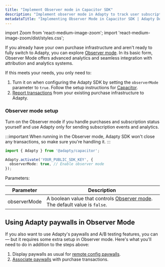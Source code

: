 ```yaml
---
title: "Implement Observer mode in Capacitor SDK"
description: "Implement observer mode in Adapty to track user subscription events in Capacitor SDK."
metadataTitle: "Implementing Observer Mode in Capacitor SDK | Adapty Docs"
---
```


import Zoom from 'react-medium-image-zoom';
import 'react-medium-image-zoom/dist/styles.css';

If you already have your own purchase infrastructure and aren't ready to fully switch to Adapty, you can explore [Observer mode](observer-vs-full-mode). In its basic form, Observer Mode offers advanced analytics and seamless integration with attribution and analytics systems.

If this meets your needs, you only need to:
1. Turn it on when configuring the Adapty SDK by setting the `observerMode` parameter to `true`. Follow the setup instructions for [Capacitor](sdk-installation-capacitor#configure-adapty-sdk).
2. [Report transactions](report-transactions-observer-mode-capacitor) from your existing purchase infrastructure to Adapty.

### Observer mode setup

Turn on the Observer mode if you handle purchases and subscription status yourself and use Adapty only for sending subscription events and analytics.

:::important
When running in the Observer mode, Adapty SDK won't close any transactions, so make sure you're handling it.
:::

```typescript showLineNumbers title="App.tsx"
import { Adapty } from '@adapty/capacitor';

Adapty.activate('YOUR_PUBLIC_SDK_KEY', {
  observerMode: true, // Enable observer mode
});
```

Parameters:

| Parameter                   | Description                                                  |
| --------------------------- | ------------------------------------------------------------ |
| observerMode                | A boolean value that controls [Observer mode](observer-vs-full-mode). The default value is `false`. |

## Using Adapty paywalls in Observer Mode

If you also want to use Adapty's paywalls and A/B testing features, you can — but it requires some extra setup in Observer mode. Here's what you'll need to do in addition to the steps above:

1. Display paywalls as usual for [remote config paywalls](present-remote-config-paywalls-capacitor.md).
3. [Associate paywalls](report-transactions-observer-mode-capacitor) with purchase transactions. 
